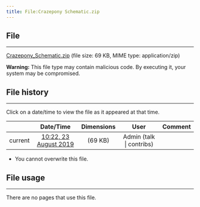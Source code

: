 ```yaml
---
title: File:Crazepony Schematic.zip
---
```


## File
--------

[Crazepony_Schematic.zip](https://wiki.elecrow.com/images/6/6f/Crazepony_Schematic.zip) (file size: 69 KB, MIME type: application/zip)

**Warning:** This file type may contain malicious code. By executing it, your system may be compromised.

## File history
--------

Click on a date/time to view the file as it appeared at that time.

|         |                          Date/Time                           | Dimensions  |                             User                             | Comment |
| :-----: | :----------------------------------------------------------: | :---------: | :----------------------------------------------------------: | :-----: |
| current | [10:22, 23 August 2019](https://wiki.elecrow.com/images/6/6f/Crazepony_Schematic.zip) | (69 KB) | Admin (talk \| contribs) |         |

- You cannot overwrite this file.

## File usage
--------

There are no pages that use this file.